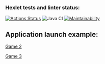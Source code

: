 ### Hexlet tests and linter status:
[![Actions Status](https://github.com/hopetoknow/java-project-lvl1/workflows/hexlet-check/badge.svg)](https://github.com/hopetoknow/java-project-lvl1/actions)
![Java CI](https://github.com/hopetoknow/java-project-lvl1/actions/workflows/github-actions.yml/badge.svg)
[![Maintainability](https://api.codeclimate.com/v1/badges/5985cc2834edc4acb645/maintainability)](https://codeclimate.com/github/hopetoknow/java-project-lvl1/maintainability)

## Application launch example:
[Game 2](https://asciinema.org/a/l0kSm3CP7otIgkaRRNa3W8grd)

[Game 3](https://asciinema.org/a/rQS91tlvE7LQ7PujA44UQBeSq)
